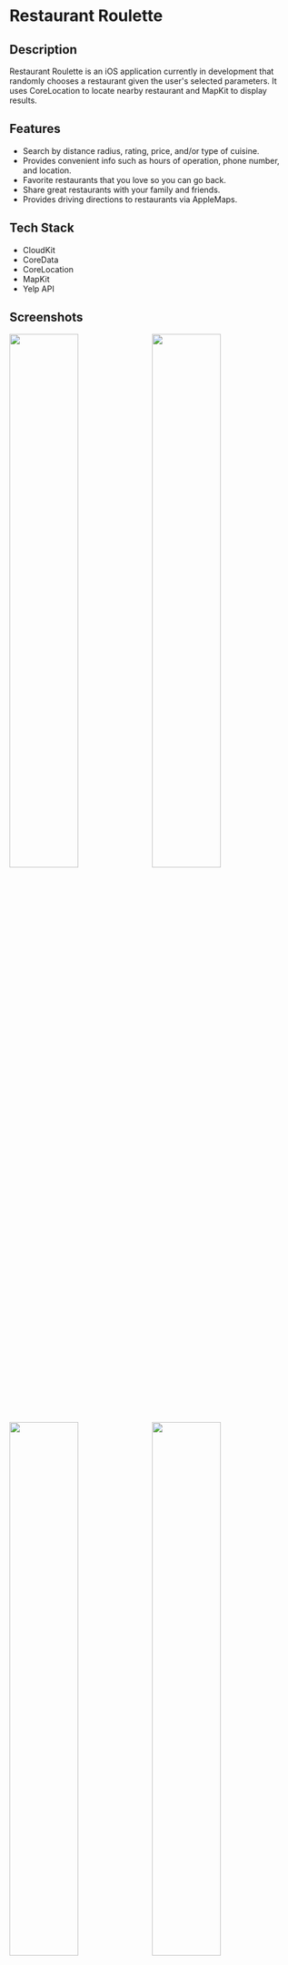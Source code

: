 # Restaurant Roulette


## Description 
Restaurant Roulette is an iOS application currently in development that randomly chooses a restaurant given the user's selected parameters. It uses CoreLocation to locate nearby restaurant and MapKit to display results.

## Features
* Search by distance radius, rating, price, and/or type of cuisine.
* Provides convenient info such as hours of operation, phone number, and location.
* Favorite restaurants that you love so you can go back.
* Share great restaurants with your family and friends.
* Provides driving directions to restaurants via AppleMaps. 

## Tech Stack

* CloudKit 
* CoreData 
* CoreLocation 
* MapKit 
* Yelp API

## Screenshots

<img width=49% src="https://user-images.githubusercontent.com/27315950/46247476-316efc00-c3c9-11e8-85ba-0809b628c1da.jpg"/>
<img width=49% src="https://user-images.githubusercontent.com/27315950/46247477-316efc00-c3c9-11e8-80f0-450bff72713a.jpg"/>

<img width=49% src="https://user-images.githubusercontent.com/27315950/46247478-316efc00-c3c9-11e8-9129-21dbde7817cc.jpg"/>
<img width=49% src="https://user-images.githubusercontent.com/27315950/46247480-32079280-c3c9-11e8-84dd-4606a0ef65e2.jpg"/>

![5](https://user-images.githubusercontent.com/27315950/46247481-32079280-c3c9-11e8-883e-613f7215c749.jpg)
